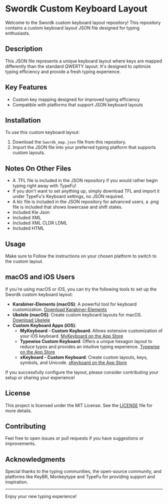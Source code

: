 # Swordk Custom Keyboard Layout

Welcome to the Swordk custom keyboard layout repository! This repository contains a custom keyboard layout JSON file designed for typing enthusiasts.

## Description

This JSON file represents a unique keyboard layout where keys are mapped differently than the standard QWERTY layout. It's designed to optimize typing efficiency and provide a fresh typing experience.

## Key Features

- Custom key mapping designed for improved typing efficiency 
- Compatible with platforms that support JSON keyboard layouts 

## Installation

To use this custom keyboard layout:

1. Download the `Swordk_map.json` file from this repository.
2. Import the JSON file into your preferred typing platform that supports custom layouts.

## Notes On Other Files 

- A .TFL file is included in the JSON repository if you would rather begin typing right away with TypeFu!
- If you don't want to set anything up, simply download TFL and import it under TypeFu's Keyboard settings, no JSON required.
- A klc file is included in the JSON repository for advanced users, a .png file is included that shows lowercase and shift states.
- Included Kle Json
- Included XML
- Included XML CLDR LDML
- Included HTML

## Usage

Make sure to Follow the instructions on your chosen platform to switch to the custom layout.

## macOS and iOS Users
If you're using macOS or iOS, you can try the following tools to set up the Swordk custom keyboard layout:
- **Karabiner-Elements (macOS)**: A powerful tool for keyboard customization. [Download Karabiner-Elements](https://karabiner-elements.pqrs.org/)
- **Ukelele (macOS)**: Create custom keyboard layouts for macOS. [Download Ukelele](http://scripts.sil.org/ukelele)
- **Custom Keyboard Apps (iOS)**:
  - **MyKeyboard - Custom Keyboard**: Allows extensive customization of your iOS keyboard. [MyKeyboard on the App Store](https://apps.apple.com/us/app/mykeyboard-custom-keyboard/id1455404109)
  - **Typewise Custom Keyboard**: Offers a unique hexagon layout to reduce typos and provides an intuitive typing experience. [Typewise on the App Store](https://apps.apple.com/us/app/typewise-custom-keyboard/id1470215025)
  - **xKeyboard - Custom Keyboard**: Create custom layouts, keys, symbols, and Unicode. [xKeyboard on the App Store](https://apps.apple.com/us/app/xkeyboard-custom-keyboard/id1440245962)

If you successfully configure the layout, please consider contributing your setup or sharing your experience!


## License

This project is licensed under the MIT License. See the [LICENSE](./LICENSE) file for more details.

## Contributing

Feel free to open issues or pull requests if you have suggestions or improvements.

## Acknowledgments

Special thanks to the typing communities, the open-source community, and platforms like KeyBR, Monkeytype and TypeFu for providing support and inspiration.


---

Enjoy your new typing experience!

